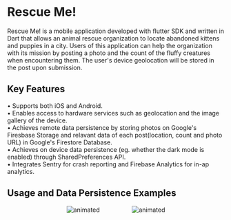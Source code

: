 # Rescue Me!

Rescue Me! is a mobile application developed with flutter SDK and written in Dart that allows an animal rescue organization to locate abandoned kittens and puppies in a city. Users of this application can help the organization with its mission by posting a photo and the count of the fluffy creatures when encountering them. The  user's device geolocation will be stored in the post upon submission.   

## Key Features

• Supports both iOS and Android.</br>
•	Enables access to hardware services such as geolocation and the image gallery of the device.</br>
•	Achieves remote data persistence by storing photos on Google's Firesbase Storage and relavant data of each post(location, count and photo URL) in Google's Firestore Database.</br>
•	Achieves on device data persistence (eg. whether the dark mode is enabled) through SharedPreferences API.</br>
•	Integrates Sentry for crash reporting and Firebase Analytics for in-ap analytics.</br>

## Usage and Data Persistence Examples
<div align="center">
  <img src="Rescue_Me_example.gif" alt="animated" />
  &nbsp;&nbsp;&nbsp;&nbsp;&nbsp;&nbsp;&nbsp;&nbsp;
  &nbsp;&nbsp;&nbsp;&nbsp;&nbsp;&nbsp;&nbsp;&nbsp;
  <img src="data_persistence.gif" alt="animated" />
</div>


